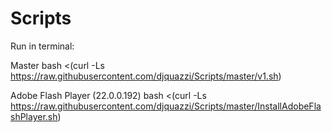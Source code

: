 Scripts
=======

Run in terminal:

Master
bash <(curl -Ls https://raw.githubusercontent.com/djquazzi/Scripts/master/v1.sh)

Adobe Flash Player (22.0.0.192)
bash <(curl -Ls https://raw.githubusercontent.com/djquazzi/Scripts/master/InstallAdobeFlashPlayer.sh)
